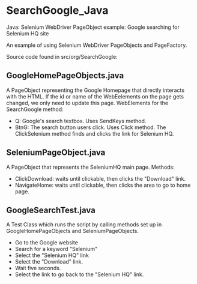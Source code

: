 # SearchGoogle_Java
Java: Selenium WebDriver PageObject example: Google searching for Selenium HQ site

An example of using Selenium WebDriver PageObjects and PageFactory. 

Source code found in src/org/SearchGoogle: 

GoogleHomePageObjects.java
--------------------------

A PageObject representing the Google Homepage
that directly interacts with the HTML. If the 
id or name of the WebEelements on the page gets changed, 
we only need to update this page. 
WebElements for the SearchGoogle method:
* Q: Google's search textbox. Uses SendKeys method. 
* BtnG: The search button users click. Uses Click method.
The ClickSelenium method finds and clicks the link for Selenium HQ.
  

SeleniumPageObject.java
------------------------

A PageObject that represents the SeleniumHQ main page.
Methods:
* ClickDownload: waits until clickable, then clicks the "Download" link.
* NavigateHome: waits until clickable, then clicks the area to go to home page.  


GoogleSearchTest.java
---------------------

A Test Class which runs the script by calling methods set up 
in GoogleHomePageObjects and SeleniumPageObjects.

* Go to the Google website
* Search for a keyword "Selenium"
* Select the "Selenium HQ" link 
* Select the "Download" link.
* Wait five seconds.
* Select the link to go back to the "Selenium HQ" link. 
